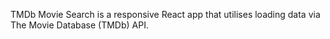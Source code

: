 TMDb Movie Search is a responsive React app that utilises loading data via The Movie Database (TMDb) API.